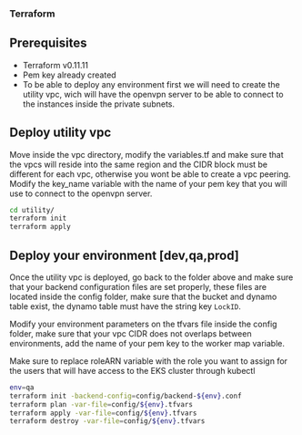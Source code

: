 ### Terraform

## Prerequisites 

- Terraform v0.11.11
- Pem key already created
- To be able to deploy any environment first we will need to create the utility vpc, wich will have the openvpn server to be able to connect to the instances inside the private subnets.

## Deploy utility vpc

Move inside the vpc directory, modify the variables.tf and make sure that the vpcs will reside into the same region and the CIDR block must be different for each vpc, otherwise you wont be able to create a vpc peering.
Modify the key_name variable with the name of your pem key that you will use to connect to the openvpn server.
```sh
cd utility/
terraform init
terraform apply
```
## Deploy your environment [dev,qa,prod]

Once the utility vpc is deployed, go back to the folder above and make sure that your backend configuration files are set properly, these files are located inside the config folder, make sure that the bucket and dynamo table exist, the dynamo table must have the string key `LockID`.

Modify your environment parameters on the tfvars file inside the config folder, make sure that your vpc CIDR does not overlaps between environments, add the name of your pem key to the worker map variable.

Make sure to replace roleARN variable with the role you want to assign for the users that will have access to the EKS cluster through kubectl

```sh
env=qa
terraform init -backend-config=config/backend-${env}.conf
terraform plan -var-file=config/${env}.tfvars
terraform apply -var-file=config/${env}.tfvars
terraform destroy -var-file=config/${env}.tfvars
```
